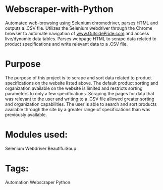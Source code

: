 # Webscraper-with-Python
Automated web-browsing using Selenium chromedriver, parses HTML and outputs a .CSV file. Utilizes the Selenium webdriver through the Chrome browser to automate navigation
of www.OutsidePride.com and access live/dynamic data tables. Parses webpage HTML to scrape data related to product specifications and write relevant data to a .CSV file.

# Purpose
The purpose of this project is to scrape and sort data related to product specifications on the website listed above. The default product sorting and organization available on the
website is limited and restricts sorting parameters to only a few specifications. Scraping the pages for data that was relevant to the user and writing to a .CSV file allowed
greater sorting and organization capabilities. The user is able to search and sort products available through the site by a greater range of specifications than was previously 
available.

# Modules used:
 Selenium Webdriver
 BeautifulSoup
 
 # Tags:
 Automation
 Webscraper
 Python
